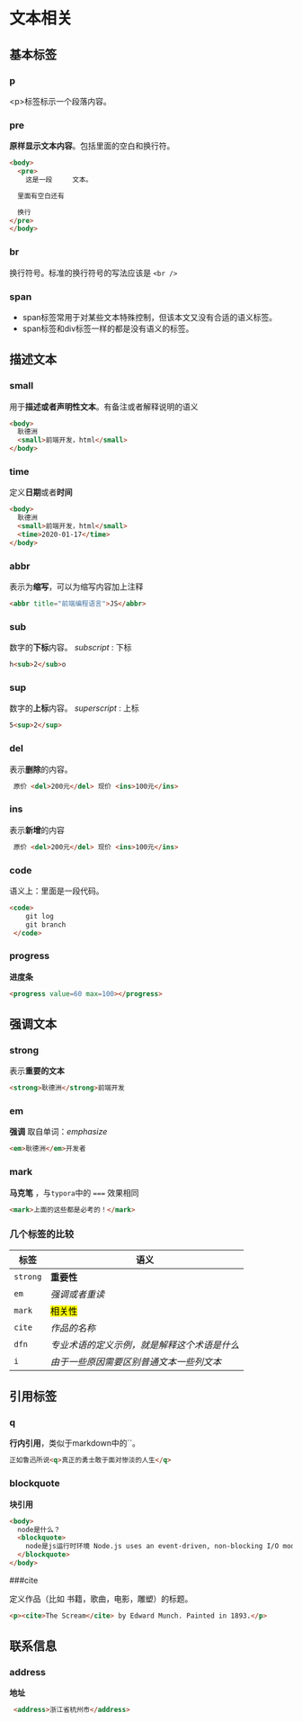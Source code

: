 # 文本相关
## 基本标签
### p

\<p>标签标示一个段落内容。



### pre

**原样显示文本内容**。包括里面的空白和换行符。

```html
<body>
  <pre>
    这是一段     文本。

  里面有空白还有

  换行
</pre>
</body>
```



### br

换行符号。标准的换行符号的写法应该是 `<br />`



### span

* span标签常用于对某些文本特殊控制，但该本文又没有合适的语义标签。
* span标签和div标签一样的都是没有语义的标签。



## 描述文本

### small

用于**描述或者声明性文本**。有备注或者解释说明的语义

```html
<body>
  耿德洲
  <small>前端开发，html</small>
</body>
```



### time

定义**日期**或者**时间**

```html
<body>
  耿德洲
  <small>前端开发，html</small>
  <time>2020-01-17</time>
</body>
```



### abbr

表示为**缩写**，可以为缩写内容加上注释

```html
<abbr title="前端编程语言">JS</abbr>
```



### sub

数字的**下标**内容。 *subscript* : 下标

```html
h<sub>2</sub>o
```



### sup

数字的**上标**内容。 *superscript* : 上标

```html
5<sup>2</sup>
```



### del

表示**删除**的内容。

```html
 原价 <del>200元</del> 现价 <ins>100元</ins>
```



### ins

表示**新增**的内容

```html
 原价 <del>200元</del> 现价 <ins>100元</ins>
```



### code

语义上：里面是一段代码。

```html
<code>
    git log 
    git branch
 </code>
```



### progress

**进度条**

```html
<progress value=60 max=100></progress>
```



## 强调文本

### strong

表示**重要的文本**

```html
<strong>耿德洲</strong>前端开发
```



### em

**强调** 取自单词：*emphasize*

```html
<em>耿德洲</em>开发者
```



### mark

**马克笔** ，与`typora`中的 `===` 效果相同

```html
<mark>上面的这些都是必考的！</mark>
```



### 几个标签的比较

| 标签     | 语义                                                  |
| -------- | ----------------------------------------------------- |
| `strong` | <strong>重要性</strong>                               |
| `em`     | <em>强调或者重读</em>                                 |
| `mark`   | <mark>相关性</mark>                                   |
| `cite`   | <cite>作品的名称</cite>                               |
| `dfn`    | <dfn>专业术语的定义示例，就是解释这个术语是什么</dfn> |
| `i`      | <i>由于一些原因需要区别普通文本一些列文本</i>         |



## 引用标签

### q

**行内引用**，类似于markdown中的``。

```html
正如鲁迅所说<q>真正的勇士敢于面对惨淡的人生</q>
```



### blockquote

**块引用**

```html
<body>
  node是什么？
  <blockquote>
    node是js运行时环境 Node.js uses an event-driven, non-blocking I/O model that makes it lightweight and efficient
  </blockquote>
</body>

```



###cite

定义作品（比如 书籍，歌曲，电影，雕塑）的标题。

```html
<p><cite>The Scream</cite> by Edward Munch. Painted in 1893.</p>
```



## 联系信息

### address

**地址**

```html
 <address>浙江省杭州市</address>
```






